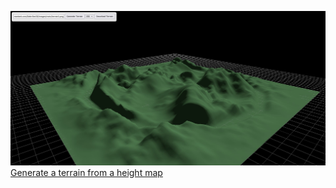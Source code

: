 ![Terrain Heightmap](screenshot.jpg)
[Generate a terrain from a height map](https://codepen.io/Data-Bee38/full/wBwprYr)

